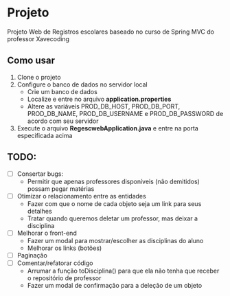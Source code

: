 # Projeto
Projeto Web de Registros escolares baseado no curso de Spring MVC do professor Xavecoding

## Como usar
1. Clone o projeto
2. Configure o banco de dados no servidor local
	- Crie um banco de dados 
	- Localize e entre no arquivo **application.properties**
	- Altere as variáveis PROD_DB_HOST, PROD_DB_PORT, PROD_DB_NAME, PROD_DB_USERNAME e PROD_DB_PASSWORD de acordo com seu servidor
3. Execute o arquivo **RegescwebApplication.java** e entre na porta especificada acima

## TODO:
- [ ] Consertar bugs:
	- Permitir que apenas professores disponíveis (não demitidos) possam pegar matérias
- [ ] Otimizar o relacionamento entre as entidades
	- Fazer com que o nome de cada objeto seja um link para seus detalhes
	- Tratar quando queremos deletar um professor, mas deixar a disciplina
- [ ] Melhorar o front-end
	- Fazer um modal para mostrar/escolher as disciplinas do aluno
	- Melhorar os links (botões)
- [ ] Paginação
- [ ] Comentar/refatorar código
	- Arrumar a função toDisciplina() para que ela não tenha que receber o repositório de professor
	- Fazer um modal de confirmação para a deleção de um objeto
